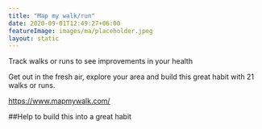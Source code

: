 ```yaml
---
title: "Map my walk/run"
date: 2020-09-01T12:49:27+06:00
featureImage: images/ma/placeholder.jpeg
layout: static
---
```


Track walks or runs to see improvements in your health

Get out in the fresh air, explore your area and build this great habit with 21 walks or runs.



https://www.mapmywalk.com/

##Help to build this into a great habit









